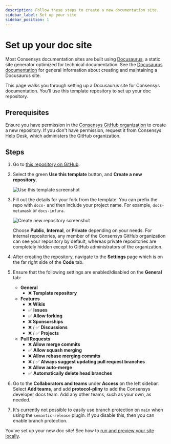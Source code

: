 ```yaml
---
description: Follow these steps to create a new documentation site.
sidebar_label: Set up your site
sidebar_position: 1
---
```


# Set up your doc site

Most Consensys documentation sites are built using [Docusaurus](https://docusaurus.io/), a static
site generator optimized for technical documentation.
See the [Docusaurus documentation](https://docusaurus.io/docs) for general information about
creating and maintaining a Docusaurus site.

This page walks you through setting up a Docusaurus site for Consensys documentation.
You'll use this template repository to set up your doc repository.

## Prerequisites

Ensure you have permission in the [Consensys GitHub organization](https://github.com/Consensys) to
create a new repository.
If you don't have permission, request it from Consensys Help Desk, which administers the GitHub organization.

## Steps

1. Go to [this repository on GitHub](https://github.com/consensys/docs-template).

2. Select the green **Use this template** button, and **Create a new repository**.

   ![Use this template screenshot](./img/useThisTemplate.png)

3. Fill out the details for your fork from the template.
   You can prefix the repo with `docs-` and then include your project name.
   For example, `docs-metamask` or `docs-infura`.

   ![Create new repository screenshot](./img/createNewRepository.png)

   Choose **Public**, **Internal**, or **Private** depending on your needs.
   For internal repositories, any member of the Consensys GitHub organization can see your
   repository  by default, whereas private repositories are completely hidden except to GitHub
   administrators of the organization.

4. After creating the repository, navigate to the **Settings** page which is on the far right side of
   the **Code** tab.

5. Ensure that the following settings are enabled/disabled on the **General** tab:

   - **General**
     - ❌ **Template repository**
   - **Features**
     - ❌ **Wikis**
     - ✅ **Issues**
     - ✅ **Allow forking**
     - ❌ **Sponsorships**
     - ❌ / ✅ **Discussions**
     - ❌ / ✅ **Projects**
   - **Pull Requests**
     - ❌ **Allow merge commits**
     - ✅ **Allow squash merging**
     - ❌ **Allow rebase merging commits**
     - ❌ / ✅ **Always suggest updating pull request branches**
     - ❌ **Allow auto-merge**
     - ✅ **Automatically delete head branches**

6. Go to the **Collaborators and teams** under **Access** on the left sidebar.
   Select **Add teams**, and add **protocol-pliny** to add the Consensys developer docs team.
   Add any other teams, such as your own, as needed.

7. It's currently not possible to easily use branch protection on `main` when using the
   `semantic-release` plugin.
   If you disable this, then you can enable branch protection.

You've set up your new doc site!
See how to [run and preview your site locally](../contribute/preview.md).
